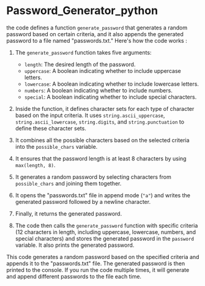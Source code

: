 # Password_Generator_python

the code defines a function `generate_password` that generates a random password based on certain criteria, and it also appends the generated password to a file named "passwords.txt." Here's how the code works :

1. The `generate_password` function takes five arguments:
   - `length`: The desired length of the password.
   - `uppercase`: A boolean indicating whether to include uppercase letters.
   - `lowercase`: A boolean indicating whether to include lowercase letters.
   - `numbers`: A boolean indicating whether to include numbers.
   - `special`: A boolean indicating whether to include special characters.

2. Inside the function, it defines character sets for each type of character based on the input criteria. It uses `string.ascii_uppercase`, `string.ascii_lowercase`, `string.digits`, and `string.punctuation` to define these character sets.

3. It combines all the possible characters based on the selected criteria into the `possible_chars` variable.

4. It ensures that the password length is at least 8 characters by using `max(length, 8)`.

5. It generates a random password by selecting characters from `possible_chars` and joining them together.

6. It opens the "passwords.txt" file in append mode (`"a"`) and writes the generated password followed by a newline character.

7. Finally, it returns the generated password.

8. The code then calls the `generate_password` function with specific criteria (12 characters in length, including uppercase, lowercase, numbers, and special characters) and stores the generated password in the `password` variable. It also prints the generated password.

This code generates a random password based on the specified criteria and appends it to the "passwords.txt" file. The generated password is then printed to the console. If you run the code multiple times, it will generate and append different passwords to the file each time.
